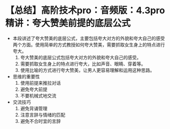 # 【总结】高阶技术pro：音频版：4.3pro精讲：夸大赞美前提的底层公式

-   本段讲述了夸大赞美的底层公式，主要包括夸大对方的外貌和夸大自己的感受两个方面。使用简单的方式教授如何夸大赞美，需要抓取女生身上的特点进行夸大。
    1.  夸大赞美的底层公式包括夸大对方的外貌和夸大自己的感受。
    2.  需要抓取女生身上的特点进行夸大，比如声音、眼睛、穿着等。
    3.  使用比喻的方式进行夸大赞美，让男人更容易理解和运用这种思路。
-   思维的重要性
    1.  使用前提来推拉对话
    2.  避免夸大前提
    3.  不要机械式地交流
-   交流技巧
    1.  避免背诵管理
    2.  注意言辞与情绪的匹配
    3.  避免不合时宜的言辞